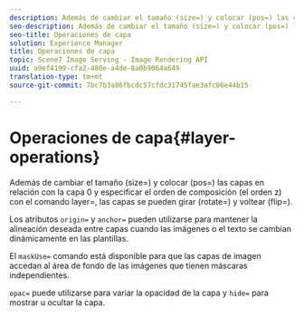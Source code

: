```yaml
---
description: Además de cambiar el tamaño (size=) y colocar (pos=) las capas en relación con la capa 0 y especificar el orden de composición (el orden z) con el comando layer=, las capas se pueden girar (rotate=) y voltear (flip=).
seo-description: Además de cambiar el tamaño (size=) y colocar (pos=) las capas en relación con la capa 0 y especificar el orden de composición (el orden z) con el comando layer=, las capas se pueden girar (rotate=) y voltear (flip=).
seo-title: Operaciones de capa
solution: Experience Manager
title: Operaciones de capa
topic: Scene7 Image Serving - Image Rendering API
uuid: a9ef4199-cfa2-480e-a4de-8a0b9064a649
translation-type: tm+mt
source-git-commit: 7bc7b3a86fbcdc57cfdc31745fae3afc06e44b15

---
```



# Operaciones de capa{#layer-operations}

Además de cambiar el tamaño (size=) y colocar (pos=) las capas en relación con la capa 0 y especificar el orden de composición (el orden z) con el comando layer=, las capas se pueden girar (rotate=) y voltear (flip=).

Los atributos `origin=` y `anchor=` pueden utilizarse para mantener la alineación deseada entre capas cuando las imágenes o el texto se cambian dinámicamente en las plantillas.

El `maskUse=` comando está disponible para que las capas de imagen accedan al área de fondo de las imágenes que tienen máscaras independientes.

`opac=` puede utilizarse para variar la opacidad de la capa y `hide=` para mostrar u ocultar la capa.
